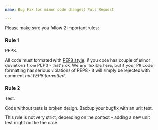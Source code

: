 ```yaml
---
name: Bug Fix (or minor code changes) Pull Request

---
```


Please make sure you follow 2 important rules:

### Rule 1

PEP8.

All code must formated with [PEP8
style](https://www.python.org/dev/peps/pep-0008/). If you code has couple of
minor deviations from PEP8 - that's ok. We are flexible here, but if your PR code formatting 
has serious violations of PEP8 - it will simply be rejected with comment *not PEP8 formatted*.


### Rule 2

Test.

Code without tests is broken design.
Backup your bugfix with an unit test.

This rule is not very strict, depending on the context - adding a new unit
test might not be the case.